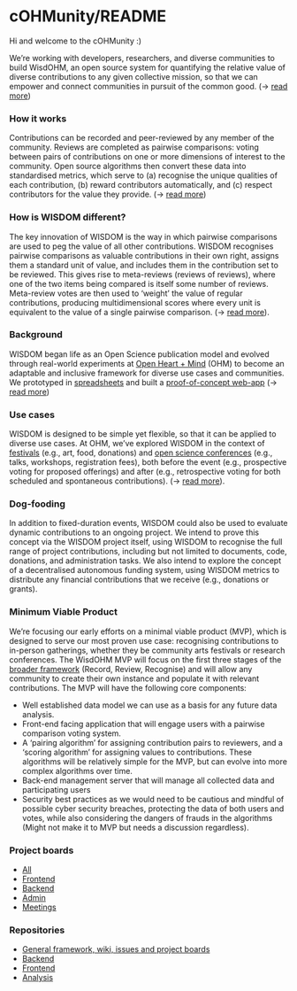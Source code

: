 # cOHMunity/README

Hi and welcome to the cOHMunity :)

We’re working with developers, researchers, and diverse communities to build WisdOHM, an open source system for quantifying the relative value of diverse contributions to any given collective mission, so that we can empower and connect communities in pursuit of the common good.  (-> [read more](https://github.com/openheartmind/WISDOM/wiki))

### How it works
Contributions can be recorded and peer-reviewed by any member of the community. Reviews are completed as pairwise comparisons: voting between pairs of contributions on one or more dimensions of interest to the community. Open source algorithms then convert these data into standardised metrics, which serve to (a) recognise the unique qualities of each contribution, (b) reward contributors automatically, and (c) respect contributors for the value they provide. (-> [read more](https://github.com/openheartmind/WISDOM/wiki/Core-Model))

### How is WISDOM different?
The key innovation of WISDOM is the way in which pairwise comparisons are used to peg the value of all other contributions. WISDOM recognises pairwise comparisons as valuable contributions in their own right, assigns them a standard unit of value, and includes them in the contribution set to be reviewed. This gives rise to meta-reviews (reviews of reviews), where one of the two items being compared is itself some number of reviews. Meta-review votes are then used to ‘weight’ the value of regular contributions, producing multidimensional scores where every unit is equivalent to the value of a single pairwise comparison.  (-> [read more](https://github.com/openheartmind/WISDOM/wiki)). 

### Background
WISDOM began life as an Open Science publication model and evolved through real-world experiments at [Open Heart + Mind](https://openheartmind.org/) (OHM) to become an adaptable and inclusive framework for diverse use cases and communities. We prototyped in [spreadsheets](https://docs.google.com/spreadsheets/d/1kQJM2kEVulzwXBQZuvR46wxaQY5_ohm0rbndIkdEkSE/edit?usp=sharing) and built a [proof-of-concept web-app](https://wisdohm.openheartmind.org/) (-> [read more](https://github.com/openheartmind/WISDOM/wiki/Development-History))

### Use cases
WISDOM is designed to be simple yet flexible, so that it can be applied to diverse use cases. At OHM, we’ve explored WISDOM in the context of [festivals](https://openheartmind.org/wisdom-prototype-tiny-ohm-1/) (e.g., art, food, donations) and [open science conferences](https://openheartmind.org/wisdom-x-aimos-conference/) (e.g., talks, workshops, registration fees), both before the event (e.g., prospective voting for proposed offerings) and after (e.g., retrospective voting for both scheduled and spontaneous contributions).  (-> [read more](https://github.com/openheartmind/WISDOM/wiki/Development-History)).

### Dog-fooding
In addition to fixed-duration events, WISDOM could also be used to evaluate dynamic contributions to an ongoing project. We intend to prove this concept via the WISDOM project itself, using WISDOM to recognise the full range of project contributions, including but not limited to documents, code, donations, and administration tasks. We also intend to explore the concept of a decentralised autonomous funding system, using WISDOM metrics to distribute any financial contributions that we receive (e.g., donations or grants).

### Minimum Viable Product
We’re focusing our early efforts on a minimal viable product (MVP), which is designed to serve our most proven use case: recognising contributions to in-person gatherings, whether they be community arts festivals or research conferences. The WisdOHM MVP will focus on the first three stages of the [broader framework](https://github.com/openheartmind/cOHMunity/wiki/Core-Model) (Record, Review, Recognise) and will allow any community to create their own instance and populate it with relevant contributions. The MVP will have the following core components:

- Well established data model we can use as a basis for any future data analysis.
- Front-end facing application that will engage users with a pairwise comparison voting system. 
- A ‘pairing algorithm’ for assigning contribution pairs to reviewers, and a ‘scoring algorithm’ for assigning values to contributions. These algorithms will be relatively simple for the MVP, but can evolve into more complex algorithms over time. 
- Back-end management server that will manage all collected data and participating users
- Security best practices as we would need to be cautious and mindful of possible cyber security breaches, protecting the data of both users and votes, while also considering the dangers of frauds in the algorithms (Might not make it to MVP but needs a discussion regardless).

### Project boards
- [All](https://github.com/orgs/openheartmind/projects)
- [Frontend](https://github.com/orgs/openheartmind/projects/21)
- [Backend](https://github.com/orgs/openheartmind/projects/17)
- [Admin](https://github.com/orgs/openheartmind/projects/9)
- [Meetings](https://github.com/orgs/openheartmind/projects/12)

### Repositories
- [General framework, wiki, issues and project boards](https://github.com/openheartmind/WISDOM)
- [Backend](https://github.com/openheartmind/WISDOM-Backend-MVP)
- [Frontend](https://github.com/openheartmind/WISDOM-Frontend-MVP)
- [Analysis](https://github.com/openheartmind/WISDOM-Analysis-MVP)
